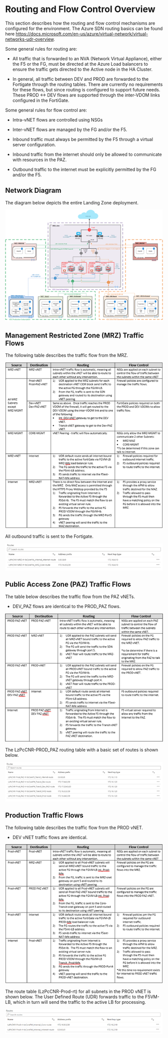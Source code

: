 Routing and Flow Control Overview
=================================

This section describes how the routing and flow control mechanisms are configured for the environment. The Azure SDN routing basics can be found here
<https://docs.microsoft.com/en-us/azure/virtual-network/virtual-networks-udr-overview>.

Some general rules for routing are:

-   All traffic that is forwarded to an NVA (Network Virtual Appliance),
    either the F5 or the FG, must be directed at the Azure Load
    balancers to ensure the traffic gets directed to the Active node in
    the HA Cluster.

-   In general, all traffic between DEV and PROD are forwarded to the
    Fortigate through the routing tables. There are currently no
    requirements for these flows, but since routing is configured to
    support future needs. These PROD \<-\> DEV flows are supported
    through the inter-VDOM links configured in the FortiGate.

Some general rules for flow control are:

-   Intra-vNET flows are controlled using NSGs

-   Inter-vNET flows are managed by the FG and/or the F5.

-   Inbound traffic must always be permitted by the F5 through a virtual
    server configuration.

-   Inbound traffic from the internet should only be allowed to
    communicate with resources in the PAZ.

-   Outbound traffic to the internet must be explicitly permitted by the
    FG and/or the F5.

Network Diagram
---------------

The diagram below depicts the entire Landing Zone deployment.

![Diagram](resources/network-core-r2b.png)

Management Restricted Zone (MRZ) Traffic Flows
----------------------------------------------

The following table describes the traffic flow from the MRZ.

![Diagram](resources/RoutingOverviewTable-1.PNG)

All outbound traffic is sent to the Fortigate.

![Diagram](resources/RoutingOverviewDiagram-1.PNG)

Public Access Zone (PAZ) Traffic Flows
--------------------------------------

The table below describes the traffic flow from the PAZ vNETs.

-   DEV\_PAZ flows are identical to the PROD\_PAZ flows.

![Diagram](resources/RoutingOverviewTable-2.PNG)

The LzPcCNR-PROD\_PAZ routing table with a basic set of routes is shown below.

![Diagram](resources/RoutingOverviewDiagram-2.PNG)

Production Traffic Flows
------------------------

The following table describes the traffic flow from the PROD vNET.

-   DEV vNET traffic flows are identical.

![Diagram](resources/RoutingOverviewTable-3.PNG)

The route table (LzPcCNR-Prod-rt) for all subnets in the PROD vNET is shown below. The User Defined Route (UDR) forwards traffic to the F5VM-LB, which in turn will send the traffic to the active LB for processing.

![Diagram](resources/RoutingOverviewDiagram-3.PNG)
